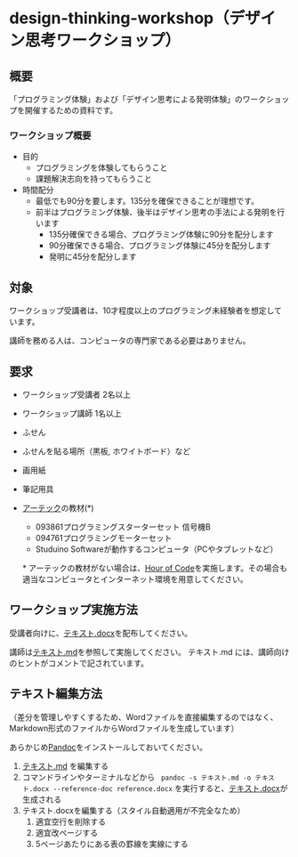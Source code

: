# design-thinking-workshop（デザイン思考ワークショップ）

## 概要

「プログラミング体験」および「デザイン思考による発明体験」のワークショップを開催するための資料です。

### ワークショップ概要
- 目的
  - プログラミングを体験してもらうこと
  - 課題解決志向を持ってもらうこと
- 時間配分
  - 最低でも90分を要します。135分を確保できることが理想です。
  - 前半はプログラミング体験、後半はデザイン思考の手法による発明を行います
    - 135分確保できる場合、プログラミング体験に90分を配分します
    - 90分確保できる場合、プログラミング体験に45分を配分します
    - 発明に45分を配分します

## 対象

ワークショップ受講者は、10才程度以上のプログラミング未経験者を想定しています。

講師を務める人は、コンピュータの専門家である必要はありません。

## 要求

- ワークショップ受講者 2名以上
- ワークショップ講師 1名以上
- ふせん
- ふせんを貼る場所（黒板, ホワイトボード）など
- 画用紙
- 筆記用具
- [アーテック](www.artec-kk.co.jp/)の教材(\*)
  - 093861プログラミングスターターセット 信号機B
  - 094761プログラミングモーターセット
  - Studuino Softwareが動作するコンピュータ（PCやタブレットなど）


  \* アーテックの教材がない場合は、[Hour of Code](https://hourofcode.com/jp)を実施します。その場合も適当なコンピュータとインターネット環境を用意してください。

## ワークショップ実施方法

受講者向けに、[テキスト.docx](/テキスト.docx)を配布してください。

講師は[テキスト.md](/テキスト.md)を参照して実施してください。
テキスト.md には、講師向けのヒントがコメントで記されています。

## テキスト編集方法

（差分を管理しやすくするため、Wordファイルを直接編集するのではなく、Markdown形式のファイルからWordファイルを生成しています）

あらかじめ[Pandoc](https://pandoc.org/)をインストールしておいてください。

1. [テキスト.md](/テキスト.md) を編集する
1. コマンドラインやターミナルなどから ` pandoc -s テキスト.md -o テキスト.docx --reference-doc reference.docx` を実行すると、[テキスト.docx](/テキスト.docx)が生成される
1. テキスト.docxを編集する（スタイル自動適用が不完全なため）
    1. 適宜空行を削除する
    1. 適宜改ページする
    1. 5ページあたりにある表の罫線を実線にする
